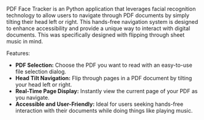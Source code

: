 PDF Face Tracker is an Python application that leverages facial recognition technology to allow users to navigate through PDF documents by simply tilting their head left or right. This hands-free navigation system is designed to enhance accessibility and provide a unique way to interact with digital documents. This was specifically designed with flipping through sheet music in mind.

 Features:

   - **PDF Selection:** Choose the PDF you want to read with an easy-to-use file selection dialog.
   - **Head Tilt Navigation:** Flip through pages in a PDF document by tilting your head left or right.
   - **Real-Time Page Display:** Instantly view the current page of your PDF as you navigate.
   - **Accessible and User-Friendly:** Ideal for users seeking hands-free interaction with their documents while doing things like playing music.
